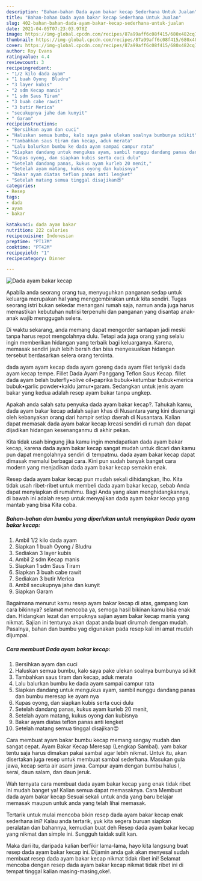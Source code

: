 ```yaml
---
description: "Bahan-bahan Dada ayam bakar kecap Sederhana Untuk Jualan"
title: "Bahan-bahan Dada ayam bakar kecap Sederhana Untuk Jualan"
slug: 402-bahan-bahan-dada-ayam-bakar-kecap-sederhana-untuk-jualan
date: 2021-04-05T07:23:03.978Z
image: https://img-global.cpcdn.com/recipes/87a99aff6c08f415/680x482cq70/dada-ayam-bakar-kecap-foto-resep-utama.jpg
thumbnail: https://img-global.cpcdn.com/recipes/87a99aff6c08f415/680x482cq70/dada-ayam-bakar-kecap-foto-resep-utama.jpg
cover: https://img-global.cpcdn.com/recipes/87a99aff6c08f415/680x482cq70/dada-ayam-bakar-kecap-foto-resep-utama.jpg
author: Roy Evans
ratingvalue: 4.4
reviewcount: 3
recipeingredient:
- "1/2 kilo dada ayam"
- "1 buah Oyong  Bludru"
- "3 layer kubis"
- "2 sdm Kecap manis"
- "1 sdm Saus Tiram"
- "3 buah cabe rawit"
- "3 butir Merica"
- "secukupnya jahe dan kunyit"
- " Garam"
recipeinstructions:
- "Bersihkan ayam dan cuci"
- "Haluskan semua bumbu, kalo saya pake ulekan soalnya bumbunya sdikit"
- "Tambahkan saus tiram dan kecap, aduk merata"
- "Lalu balurkan bumbu ke dada ayam sampai campur rata"
- "Siapkan dandang untuk mengukus ayam, sambil nunggu dandang panas dan bumbu meresap ke ayam nya"
- "Kupas oyong, dan siapkan kubis serta cuci dulu"
- "Setelah dandang panas, kukus ayam kurleb 20 menit,"
- "Setelah ayam matang, kukus oyong dan kubisnya"
- "Bakar ayam diatas teflon panas anti lengket"
- "Setelah matang semua tinggal disajikan😍"
categories:
- Resep
tags:
- dada
- ayam
- bakar

katakunci: dada ayam bakar 
nutrition: 222 calories
recipecuisine: Indonesian
preptime: "PT17M"
cooktime: "PT42M"
recipeyield: "1"
recipecategory: Dinner

---
```



![Dada ayam bakar kecap](https://img-global.cpcdn.com/recipes/87a99aff6c08f415/680x482cq70/dada-ayam-bakar-kecap-foto-resep-utama.jpg)

Apabila anda seorang orang tua, menyuguhkan panganan sedap untuk keluarga merupakan hal yang menggembirakan untuk kita sendiri. Tugas seorang istri bukan sekedar menangani rumah saja, namun anda juga harus memastikan kebutuhan nutrisi terpenuhi dan panganan yang disantap anak-anak wajib menggugah selera.

Di waktu  sekarang, anda memang dapat mengorder santapan jadi meski tanpa harus repot mengolahnya dulu. Tetapi ada juga orang yang selalu ingin memberikan hidangan yang terbaik bagi keluarganya. Karena, memasak sendiri jauh lebih bersih dan bisa menyesuaikan hidangan tersebut berdasarkan selera orang tercinta. 

dada ayam ayam kecap dada ayam goreng dada ayam filet teriyaki dada ayam kecap tempe. Fillet Dada Ayam Panggang Teflon Saus Kecap. fillet dada ayam belah buterfly•olive oil•paprika bubuk•ketumbar bubuk•merica bubuk•garlic powder•kaldu jamur•garam. Sedangkan untuk jenis ayam bakar yang kedua adalah resep ayam bakar tanpa ungkep.

Apakah anda salah satu penyuka dada ayam bakar kecap?. Tahukah kamu, dada ayam bakar kecap adalah sajian khas di Nusantara yang kini disenangi oleh kebanyakan orang dari hampir setiap daerah di Nusantara. Kalian dapat memasak dada ayam bakar kecap kreasi sendiri di rumah dan dapat dijadikan hidangan kesenanganmu di akhir pekan.

Kita tidak usah bingung jika kamu ingin mendapatkan dada ayam bakar kecap, karena dada ayam bakar kecap sangat mudah untuk dicari dan kamu pun dapat mengolahnya sendiri di tempatmu. dada ayam bakar kecap dapat dimasak memalui berbagai cara. Kini pun sudah banyak banget cara modern yang menjadikan dada ayam bakar kecap semakin enak.

Resep dada ayam bakar kecap pun mudah sekali dihidangkan, lho. Kita tidak usah ribet-ribet untuk membeli dada ayam bakar kecap, sebab Anda dapat menyiapkan di rumahmu. Bagi Anda yang akan menghidangkannya, di bawah ini adalah resep untuk menyajikan dada ayam bakar kecap yang mantab yang bisa Kita coba.

<!--inarticleads1-->

##### Bahan-bahan dan bumbu yang diperlukan untuk menyiapkan Dada ayam bakar kecap:

1. Ambil 1/2 kilo dada ayam
1. Siapkan 1 buah Oyong / Bludru
1. Sediakan 3 layer kubis
1. Ambil 2 sdm Kecap manis
1. Siapkan 1 sdm Saus Tiram
1. Siapkan 3 buah cabe rawit
1. Sediakan 3 butir Merica
1. Ambil secukupnya jahe dan kunyit
1. Siapkan  Garam


Bagaimana menurut kamu resep ayam bakar kecap di atas, gampang kan cara bikinnya? selamat mencoba ya, semoga hasil bikinan kamu bisa enak dan. Hidangkan lezat dan empuknya sajian ayam bakar kecap manis yang nikmat. Sajian ini tentunya akan dapat anda buat dirumah dengan mudah. Pasalnya, bahan dan bumbu yag digunakan pada resep kali ini amat mudah dijumpai. 

<!--inarticleads2-->

##### Cara membuat Dada ayam bakar kecap:

1. Bersihkan ayam dan cuci
1. Haluskan semua bumbu, kalo saya pake ulekan soalnya bumbunya sdikit
1. Tambahkan saus tiram dan kecap, aduk merata
1. Lalu balurkan bumbu ke dada ayam sampai campur rata
1. Siapkan dandang untuk mengukus ayam, sambil nunggu dandang panas dan bumbu meresap ke ayam nya
1. Kupas oyong, dan siapkan kubis serta cuci dulu
1. Setelah dandang panas, kukus ayam kurleb 20 menit,
1. Setelah ayam matang, kukus oyong dan kubisnya
1. Bakar ayam diatas teflon panas anti lengket
1. Setelah matang semua tinggal disajikan😍


Cara membuat ayam bakar bumbu kecap memang sangay mudah dan sangat cepat. Ayam Bakar Kecap Meresap (Lengkap Sambal). yam bakar tentu saja harus dimakan pakai sambal agar lebih nikmat. Untuk itu, akan disertakan juga resep untuk membuat sambal sederhana. Masukan gula jawa, kecap serta air asam jawa. Campur ayam dengan bumbu halus I, serai, daun salam, dan daun jeruk. 

Wah ternyata cara membuat dada ayam bakar kecap yang enak tidak ribet ini mudah banget ya! Kalian semua dapat memasaknya. Cara Membuat dada ayam bakar kecap Sesuai sekali untuk anda yang baru belajar memasak maupun untuk anda yang telah lihai memasak.

Tertarik untuk mulai mencoba bikin resep dada ayam bakar kecap enak sederhana ini? Kalau anda tertarik, yuk kita segera buruan siapkan peralatan dan bahannya, kemudian buat deh Resep dada ayam bakar kecap yang nikmat dan simple ini. Sungguh taidak sulit kan. 

Maka dari itu, daripada kalian berfikir lama-lama, hayo kita langsung buat resep dada ayam bakar kecap ini. Dijamin anda gak akan menyesal sudah membuat resep dada ayam bakar kecap nikmat tidak ribet ini! Selamat mencoba dengan resep dada ayam bakar kecap nikmat tidak ribet ini di tempat tinggal kalian masing-masing,oke!.

